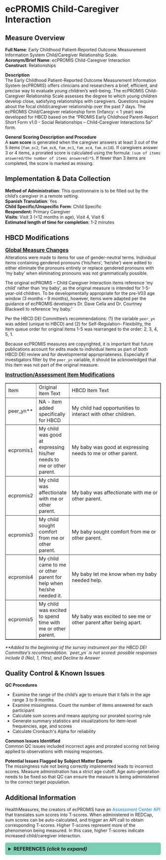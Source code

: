 # ecPROMIS Child-Caregiver Interaction
## Measure Overview
**Full Name**: Early Childhood Patient-Reported Outcome Measurement Information System Child/Caregiver Relationship Scale.  
**Acronym/Brief Name**: ecPROMIS Child-Caregiver Interaction    
**Construct**: Relationships  

**Description**   
The Early Childhood Patient-Reported Outcome Measurement Information System (ecPROMIS) offers clinicians and researchers a brief, efficient, and precise way to evaluate young children’s well-being. The ecPROMIS Child-Caregiver Relationship Scale assesses the degree to which young children develop close, satisfying relationships with caregivers. Questions inquire about the focal child/caregiver relationship over the past 7 days. The ecPROMIS Child/Caregiver relationship form (Infancy: < 1 year) was developed for HBCD based on the “PROMIS Early Childhood Parent-Report Short Form v1.0 - Social Relationships – Child-Caregiver Interactions 5a” form.

**General Scoring Description and Procedure**   
A **sum score** is generated when the caregiver answers at least 3 out of the 5 items (`fam_ec2`, `fam_ec6`, `fam_ec1`, `fam_ec4`, `fam_ec10`). If caregivers answer 3 or 4 items, a prorated score is calculated using the formula: `(sum of items answered/the number of items answered)*5`. If fewer than 3 items are completed, the score is marked as missing. 

## Implementation & Data Collection
**Method of Administration**: This questionnaire is to be filled out by the child’s caregiver in a remote setting.    
**Spanish Translation**: Yes    
**Child Specific/Unspecific Form**: Child Specific    
**Respondent:** Primary Caregiver   
**Visits**: Visit 3 (<12 months in age), Visit 4, Visit 6  
**Estimated length of time for completion**: 1-2 minutes

## HBCD Modifications
<p style="font-size: 1.2em; margin: 0 0 5px;"><b><u>Global Measure Changes</u></b></p>
Alterations were made to items for use of gender-neutral terms. Individual items containing gendered pronouns (‘his/hers’, ‘he/she’) were edited to either eliminate the pronouns entirely or replace gendered pronouns with ‘my baby’ when eliminating pronouns was not grammatically possible. 

The original ecPROMIS – Child Caregiver Interaction items reference ‘my child’ rather than ‘my baby’, as the original measure is intended for 1-5-year-old children. To be developmentally appropriate for the pre-V03 age window (3 months – 9 months), however, items were adapted per the guidance of ecPROMIS developers Dr. Dave Cella and Dr. Courtney Blackwell to reference ‘my baby.’

Per the HBCD DEI Committee’s recommendations: (1) the variable `peer_yn` was added (unique to HBCD) and (2) for Self-Regulation- Flexibility, the item queue order for original items 1-5 was rearranged to the order: 2, 3, 4, 5, 1.

Because ecPROMIS measures are copyrighted, it is important that future publications account for edits made to individual items as part of both HBCD DEI review and for developmental appropriateness. Especially if investigators filter by the `peer_yn` variable, it should be acknowledged that this item was not part of the original measure.

<p style="font-size: 1.2em; margin: 0 0 5px;"><b><u>Instruction/Assessment Item Modifications</u></b></p>
<table dir="ltr" border="1" cellspacing="0" cellpadding="0" data-sheets-root="1" data-sheets-baot="1"><colgroup><col width="100" /><col width="100" /><col width="100" /><col width="100" /><col width="100" /><col width="100" /></colgroup>
<tbody>
<tr>
<td>Item</td>
<td>Original Item Text</td>
<td colspan="4" rowspan="1">HBCD Item Text</td>
</tr>
<tr>
<td>peer_yn**</td>
<td>NA - item added specifically for HBCD</td>
<td colspan="4" rowspan="1">My child had opportunities to interact with other children.</td>
</tr>
<tr>
<td>ecpromis1</td>
<td>My child was good at expressing his/her needs to me or other parent.</td>
<td colspan="4" rowspan="1">My baby was good at expressing needs to me or other parent.</td>
</tr>
<tr>
<td>ecpromis2</td>
<td>My child was affectionate with me or other parent.</td>
<td colspan="4" rowspan="1">My baby was affectionate with me or other parent.</td>
</tr>
<tr>
<td>ecpromis3</td>
<td>My child sought comfort from me or other parent.</td>
<td colspan="4" rowspan="1">My baby sought comfort from me or other parent.</td>
</tr>
<tr>
<td>ecpromis4</td>
<td>My child came to me or other parent for help when he/she needed it.</td>
<td colspan="4" rowspan="1">My baby let me know when my baby needed help.</td>
</tr>
<tr>
<td>ecpromis5</td>
<td>My child was excited to spend time with me or other parent.</td>
<td colspan="4" rowspan="1">My baby was excited to see me or other parent after being apart.</td>
</tr>
</tbody>
</table>
<i>**Added to the beginning of the survey instrument per the HBCD DEI Committee’s recommendation. `peer_yn` is not scored: possible responses include 0 (No), 1, (Yes), and Decline to Answer</i>

## Quality Control & Known Issues
**QC Procedures**   

  * Examine the range of the child’s age to ensure that it falls in the age range 3 to 9 months  
  * Examine missingness. Count the number of items answered for each participant  
  * Calculate sum scores and means applying our prorated scoring rule  
  * Generate summary statistics and visualizations for item-level frequencies, age, and scores  
  * Calculate Cronbach's Alpha for reliability  

**Common Issues Identified**  
Common QC issues included incorrect ages and prorated scoring not being applied to observations with missing responses.

**Potential Issues Flagged by Subject Matter Experts**  
The missingness rule not being correctly implemented leads to incorrect scores. Measure administration has a strict age cutoff. Age auto-generation needs to be fixed so that QC can ensure the measure is being administered to the correct target population.

## Additional Information
HealthMeasures, the creators of ecPROMIS have an [Assessment Center API](https://www.healthmeasures.net/index.php?option=com_content&view=category&layout=blog&id=190&Itemid=1214) that translates sum scores into T-scores. When administered in REDCap, sum scores can be auto-calculated, and trigger an API call to obtain corresponding T-scores. Higher T-scores represent more of the phenomenon being measured. In this case, higher T-scores indicate increased child/caregiver interaction. 


<!DOCTYPE html>
<html lang="en">
<head>
  <meta charset="UTF-8">
  <meta name="viewport" content="width=device-width, initial-scale=1.0">
  <title>REFERENCES</title>
  <style>
    .collapsible {
      background-color: #7cceb3;
      padding: 10px;
      margin: 10px 0;
      border-radius: 5px;
    }
    details {
      background-color: #f1f1f1;
      padding: 10px;
      margin: 10px 1;
      border-radius: 5px;
    }
    summary {
      font-size: 16px;
      font-weight: bold;
      cursor: pointer;
    }
    a {
      color: #007BFF;
      text-decoration: none;
    }
  </style>
</head>
<body>
<details class="collapsible">  
  <summary><b>REFERENCES <i>(click to expand)</i></b></summary> 
  <br> 
  <ul>  
    <li>Blackwell, C. K., Lai, J.-S., Kallen, M., Bevans, K. B., Davis, M. M., Wakschlag, L. S., & Cella, D. (2022). Measuring PROMIS® Social Relationships in early childhood. <i>Journal of Pediatric Psychology</i>, 47(5), 573–584. <a href="https://doi.org/10.1093/jpepsy/jsac031" target="_blank">https://doi.org/10.1093/jpepsy/jsac031</a></li>  
    <li>Cella, D., Blackwell, C. K., & Wakschlag, L. S. (2022). Bringing PROMIS to Early Childhood: Introduction and qualitative methods for the development of Early Childhood Parent Report instruments. <i>Journal of Pediatric Psychology</i>, 47(5), 500–509. <a href="https://doi.org/10.1093/jpepsy/jsac027" target="_blank">https://doi.org/10.1093/jpepsy/jsac027</a></li>  
    <li>Lai, J.-S., Kallen, M. A., Blackwell, C. K., Wakschlag, L. S., & Cella, D. (2022). Psychometric considerations in developing PROMIS® measures for early childhood. <i>Journal of Pediatric Psychology</i>, 47(5), 510–522. <a href="https://doi.org/10.1093/jpepsy/jsac025" target="_blank">https://doi.org/10.1093/jpepsy/jsac025</a></li>  
    <li>Park, C. H., Blaisdell, C. J., & Gillman, M. W. (2022). The NIH ECHO program: An impetus for the development of early childhood PROMIS tools. <i>Journal of Pediatric Psychology</i>, 47(5), 497–499. <a href="https://doi.org/10.1093/jpepsy/jsac010" target="_blank">https://doi.org/10.1093/jpepsy/jsac010</a></li>  
  </ul>  
</details>  

</body>
</html>
<br>
